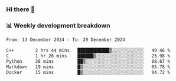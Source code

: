 ### Hi there 👋

### 📊 Weekly development breakdown
<!--START_SECTION:waka-->

```txt
From: 13 December 2024 - To: 20 December 2024

C++        2 hrs 44 mins   ████████████▒░░░░░░░░░░░░   49.46 %
C          1 hr 26 mins    ██████▒░░░░░░░░░░░░░░░░░░   25.98 %
Python     28 mins         ██▒░░░░░░░░░░░░░░░░░░░░░░   08.67 %
Markdown   19 mins         █▒░░░░░░░░░░░░░░░░░░░░░░░   05.78 %
Docker     15 mins         █▒░░░░░░░░░░░░░░░░░░░░░░░   04.72 %
```

<!--END_SECTION:waka-->
